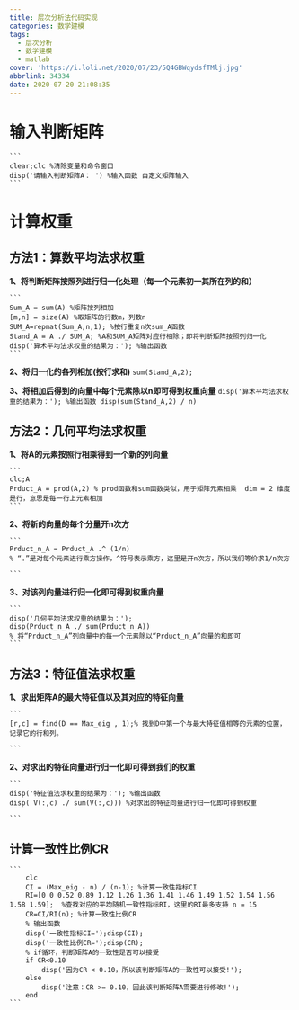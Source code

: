 ```yaml
---
title: 层次分析法代码实现
categories: 数学建模
tags:
  - 层次分析
  - 数学建模
  - matlab
cover: 'https://i.loli.net/2020/07/23/5Q4GBWqydsfTMlj.jpg'
abbrlink: 34334
date: 2020-07-20 21:08:35
---
```


# 输入判断矩阵

	```
	clear;clc %清除变量和命令窗口
	disp('请输入判断矩阵A： ') %输入函数 自定义矩阵输入
	```

# 计算权重

## 方法1：算数平均法求权重

**1、将判断矩阵按照列进行归一化处理（每一个元素初一其所在列的和）**

	```
	Sum_A = sum(A) %矩阵按列相加
	[m,n] = size(A) %取矩阵的行数m，列数n
	SUM_A=repmat(Sum_A,n,1); %按行重复n次sum_A函数
	Stand_A = A ./ SUM_A; %A和SUM_A矩阵对应行相除；即将判断矩阵按照列归一化
	disp('算术平均法求权重的结果为：'); %输出函数
	```

**2、将归一化的各列相加(按行求和)**
	```
	sum(Stand_A,2);
	```


**3、将相加后得到的向量中每个元素除以n即可得到权重向量**
	```
	disp('算术平均法求权重的结果为：'); %输出函数
	disp(sum(Stand_A,2) / n)
	```

## 方法2：几何平均法求权重

**1、将A的元素按照行相乘得到一个新的列向量**

	```
	clc;A
	Prduct_A = prod(A,2) % prod函数和sum函数类似，用于矩阵元素相乘  dim = 2 维度是行，意思是每一行上元素相加
	```

**2、将新的向量的每个分量开n次方**

	```
	Prduct_n_A = Prduct_A .^ (1/n)
	% “.”是对每个元素进行乘方操作，^符号表示乘方，这里是开n次方，所以我们等价求1/n次方
	
	```

**3、对该列向量进行归一化即可得到权重向量**

	```
	disp('几何平均法求权重的结果为：');
	disp(Prduct_n_A ./ sum(Prduct_n_A))
	% 将“Prduct_n_A”列向量中的每一个元素除以“Prduct_n_A”向量的和即可
	```

## 方法3：特征值法求权重

**1、求出矩阵A的最大特征值以及其对应的特征向量**

	```
	[r,c] = find(D == Max_eig , 1);% 找到D中第一个与最大特征值相等的元素的位置，记录它的行和列。
	
	```

**2、对求出的特征向量进行归一化即可得到我们的权重**

	```
	disp('特征值法求权重的结果为：'); %输出函数
	disp( V(:,c) ./ sum(V(:,c))) %对求出的特征向量进行归一化即可得到权重
	
	```

## 计算一致性比例CR

	```
		clc
		CI = (Max_eig - n) / (n-1); %计算一致性指标CI
		RI=[0 0 0.52 0.89 1.12 1.26 1.36 1.41 1.46 1.49 1.52 1.54 1.56 1.58 1.59];  %查找对应的平均随机一致性指标RI，这里的RI最多支持 n = 15
		CR=CI/RI(n); %计算一致性比例CR
		% 输出函数
		disp('一致性指标CI=');disp(CI);
		disp('一致性比例CR=');disp(CR);
		% if循环，判断矩阵A的一致性是否可以接受
		if CR<0.10
		    disp('因为CR < 0.10，所以该判断矩阵A的一致性可以接受!');
		else
		    disp('注意：CR >= 0.10，因此该判断矩阵A需要进行修改!');
		end
	```